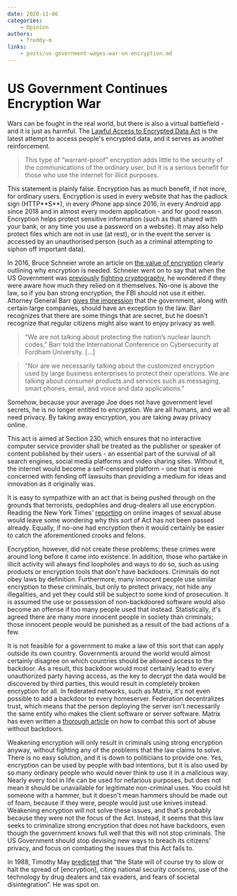 ```yaml
---
date: 2020-11-06
categories:
    - Opinion
authors:
    - freddy-m
links:
    - posts/us-government-wages-war-on-encryption.md
---
```

# US Government Continues Encryption War

Wars can be fought in the real world, but there is also a virtual battlefield - and it is just as harmful. The [Lawful Access to Encrypted Data Act](https://www.judiciary.senate.gov/press/rep/releases/graham-cotton-blackburn-introduce-balanced-solution-to-bolster-national-security-end-use-of-warrant-proof-encryption-that-shields-criminal-activity) is the latest attempt to access people's encrypted data, and it serves as another reinforcement.

> This type of “warrant-proof” encryption adds little to the security of the communications of the ordinary user, but it is a serious benefit for those who use the internet for illicit purposes.

<!-- more -->This statement is plainly false. Encryption has as much benefit, if not more, for ordinary users. Encryption is used in every website that has the padlock sign (HTTP**S**), in every iPhone app since 2016, in every Android app since 2018 and in almost every modern application - and for good reason. Encryption helps protect sensitive information (such as that shared with your bank, or any time you use a password on a website). It may also help protect files which are not in use (at rest), or in the event the server is accessed by an unauthorised person (such as a criminal attempting to siphon off important data).

In 2016, Bruce Schneier wrote an article on [the value of encryption](https://www.schneier.com/essays/archives/2016/04/the_value_of_encrypt.html) clearly outlining why encryption is needed. Schneier went on to say that when the US Government was [previously](us-government-wages-war-on-encryption.md) [fighting cryptography](https://en.wikipedia.org/wiki/Crypto_Wars), he wondered if they were aware how much they relied on it themselves. No-one is above the law, so if you ban strong encryption, the FBI should not use it either. Attorney General Barr [gives the impression](https://www.theregister.com/2019/07/23/us_encryption_backdoor/) that the government, along with certain large companies, should have an exception to the law. Barr recognizes that there are some things that are secret, but he doesn't recognize that regular citizens might also want to enjoy privacy as well.

> "We are not talking about protecting the nation’s nuclear launch codes," Barr told the International Conference on Cybersecurity at Fordham University. [...]

> "Nor are we necessarily talking about the customized encryption used by large business enterprises to protect their operations. We are talking about consumer products and services such as messaging, smart phones, email, and voice and data applications."

Somehow, because your average Joe does not have government level secrets, he is no longer entitled to encryption. We are all humans, and we all need privacy. By taking away encryption, you are taking away privacy online.

This act is aimed at Section 230, which ensures that no interactive computer service provider shall be treated as the publisher or speaker of content published by their users - an essential part of the survival of all search engines, social media platforms and video sharing sites. Without it, the internet would become a self-censored platform – one that is more concerned with fending off lawsuits than providing a medium for ideas and innovation as it originally was.

It is easy to sympathize with an act that is being pushed through on the grounds that terrorists, pedophiles and drug-dealers all use encryption. Reading the New York Times' [reporting](https://www.nytimes.com/2020/02/19/podcasts/the-daily/child-sex-abuse.html) on online images of sexual abuse would leave some wondering why this sort of Act has not been passed already. Equally, if no-one had encryption then it would certainly be easier to catch the aforementioned crooks and felons.

Encryption, however, did not create these problems; these crimes were around long before it came into existence. In addition, those who partake in illicit activity will always find loopholes and ways to do so, such as using products or encryption tools that don't have backdoors. Criminals do not obey laws by definition. Furthermore, many innocent people use similar encryption to these criminals, but only to protect privacy, not hide any illegalities, and yet they could still be subject to some kind of prosecution. It is assumed the use or possession of non-backdoored software would also become an offense if too many people used that instead. Statistically, it's agreed there are many more innocent people in society than criminals; those innocent people would be punished as a result of the bad actions of a few.

It is not feasible for a government to make a law of this sort that can apply outside its own country. Governments around the world would almost certainly disagree on which countries should be allowed access to the backdoor. As a result, this backdoor would most certainly lead to every unauthorized party having access, as the key to decrypt the data would be discovered by third parties, this would result in completely broken encryption for all. In federated networks, such as Matrix, it's not even possible to add a backdoor to every homeserver. Federation decentralizes trust, which means that the person deploying the server isn't necessarily the same entity who makes the client software or server software. Matrix has even written a [thorough article](https://matrix.org/blog/2020/10/19/combating-abuse-in-matrix-without-backdoors) on how to combat this sort of abuse without backdoors.

Weakening encryption will only result in criminals using strong encryption anyway, without fighting any of the problems that the law claims to solve. There is no easy solution, and it is down to politicians to provide one. Yes, encryption can be used by people with bad intentions, but it is also used by so many ordinary people who would never think to use it in a malicious way. Nearly every tool in life can be used for nefarious purposes, but does not mean it should be unavailable for legitimate non-criminal uses. You could hit someone with a hammer, but it doesn't mean hammers should be made out of foam, because if they were, people would just use knives instead. Weakening encryption will not solve these issues, and that's probably because they were not the focus of the Act. Instead, it seems that this law seeks to criminalize strong encryption that does not have backdoors, even though the government knows full well that this will not stop criminals. The US Government should stop devising new ways to breach its citizens' privacy, and focus on combating the issues that this Act fails to.

In 1988, Timothy May [predicted](https://activism.net/cypherpunk/crypto-anarchy.html) that “the State will of course try to slow or halt the spread of [encryption], citing national security concerns, use of the technology by drug dealers and tax evaders, and fears of societal disintegration”. He was spot on.
